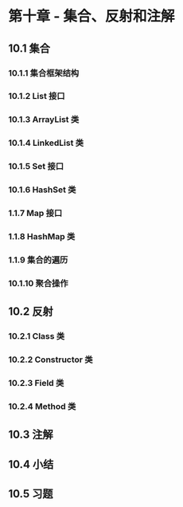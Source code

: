 # 第十章 - 集合、反射和注解

## 10.1 集合

### 10.1.1 集合框架结构



### 10.1.2 List 接口



### 10.1.3 ArrayList 类

 

### 10.1.4 LinkedList 类



### 10.1.5 Set 接口



### 10.1.6 HashSet 类



### 1.1.7 Map 接口

### 1.1.8 HashMap 类



### 1.1.9 集合的遍历

### 10.1.10 聚合操作



## 10.2 反射

### 10.2.1 Class 类

### 10.2.2 Constructor 类



### 10.2.3 Field 类



### 10.2.4 Method 类

## 10.3 注解



## 10.4 小结



## 10.5 习题